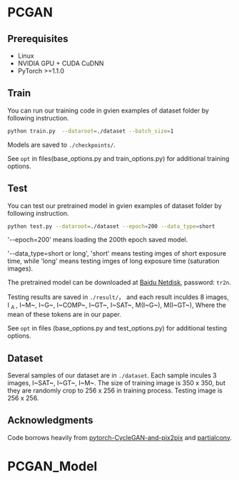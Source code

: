 
# PCGAN 

## Prerequisites
- Linux 
- NVIDIA GPU + CUDA CuDNN 
- PyTorch >=1.1.0

## Train
You can run our training code in gvien examples of dataset folder by following instruction.
```bash
python train.py  --dataroot=./dataset --batch_size=1
```
Models are saved to `./checkpoints/`.

See `opt` in files(base_options.py and train_options.py) for additional training options.

## Test
You can test our pretrained model in gvien examples of dataset folder by following instruction.
```bash
python test.py --dataroot=./dataset --epoch=200 --data_type=short
```
'--epoch=200' means loading the 200th epoch saved model.

'--data_type=short or long', 'short' means testing imges of short exposure time, while 'long' means testing imges of long exposure time (saturation images).

The pretrained model can be downloaded at [Baidu Netdisk](https://pan.baidu.com/s/1ET_HHdvNyI8l-gjHg31ceg), password: `tr2n`.

Testing results are saved in `./result/`， and each result inculdes 8 images, I <sub> A </sub>, I~M~, I~G~, I~COMP~, I~GT~, I~SAT~, M(I~G~), M(I~GT~), Where the mean of these tokens are in our paper.

See `opt` in files (base_options.py and test_options.py) for additional testing options.

## Dataset
Several samples of our dataset are in `./dataset`. Each sample incules 3 images, I~SAT~, I~GT~, I~M~. The size of training image is 350 x 350, but they are randomly crop to 256 x 256 in training process. Testing image is 256 x 256. 

## Acknowledgments
Code borrows heavily from [pytorch-CycleGAN-and-pix2pix](https://github.com/junyanz/pytorch-CycleGAN-and-pix2pix) and [partialconv](https://github.com/NVIDIA/partialconv). 
# PCGAN_Model
